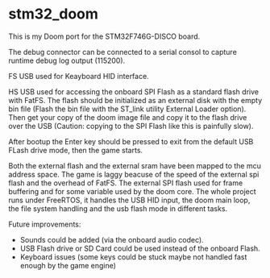 # stm32_doom

This is my Doom port for the STM32F746G-DISCO board.

The debug connector can be connected to a serial consol to capture runtime debug log output (115200).

FS USB used for Keayboard HID interface.

HS USB used for accessing the onboard SPI Flash as a standard flash drive with FatFS.
The flash should be initialized as an external disk with the empty bin file (Flash the bin file with the ST_link utility External Loader option).
Then get your copy of the doom image file and copy it to the flash drive over the USB (Caution: copying to the SPI Flash like this is painfully slow).

After bootup the Enter key should be pressed to exit from the default USB FLash drive mode, then the game starts.

Both the external flash and the external sram have been mapped to the mcu address space.
The game is laggy beacuse of the speed of the external spi flash and the overhead of FatFS. The external SPI flash used for frame buffering and for some variable used by the doom core.
The whole project runs under FreeRTOS, it handles the USB HID input, the doom main loop, the file system handling and the usb flash mode in different tasks.

Future improvements:
- Sounds could be added (via the onboard audio codec).
- USB Flash drive or SD Card could be used instead of the onboard Flash.
- Keyboard issues (some keys could be stuck maybe not handled fast enough by the game engine)
